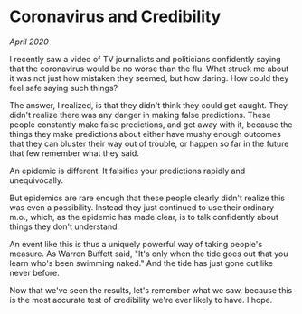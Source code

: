 # Coronavirus and Credibility

_April 2020_

I recently saw a video of TV journalists and politicians confidently saying that the coronavirus would be no worse than the flu. What struck me about it was not just how mistaken they seemed, but how daring. How could they feel safe saying such things?

The answer, I realized, is that they didn't think they could get caught. They didn't realize there was any danger in making false predictions. These people constantly make false predictions, and get away with it, because the things they make predictions about either have mushy enough outcomes that they can bluster their way out of trouble, or happen so far in the future that few remember what they said.

An epidemic is different. It falsifies your predictions rapidly and unequivocally.

But epidemics are rare enough that these people clearly didn't realize this was even a possibility. Instead they just continued to use their ordinary m.o., which, as the epidemic has made clear, is to talk confidently about things they don't understand.

An event like this is thus a uniquely powerful way of taking people's measure. As Warren Buffett said, "It's only when the tide goes out that you learn who's been swimming naked." And the tide has just gone out like never before.

Now that we've seen the results, let's remember what we saw, because this is the most accurate test of credibility we're ever likely to have. I hope.